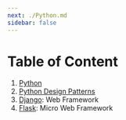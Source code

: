 ```yaml
---
next: ./Python.md
sidebar: false
---
```


# Table of Content

1. [Python](./Python.md)
2. [Python Design Patterns](./Python_Design-Patterns.md)
3. [Django](./Django/Django.md): Web Framework
4. [Flask](./Flask/Flask.md): Micro Web Framework
